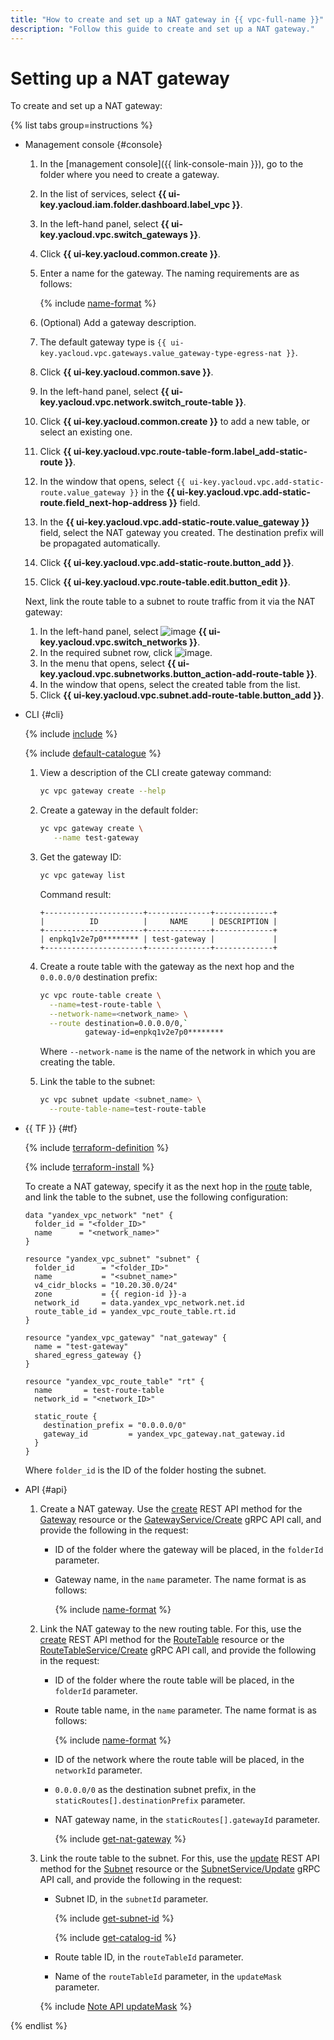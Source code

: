 ```yaml
---
title: "How to create and set up a NAT gateway in {{ vpc-full-name }}"
description: "Follow this guide to create and set up a NAT gateway."
---
```


# Setting up a NAT gateway

To create and set up a NAT gateway:

{% list tabs group=instructions %}

- Management console {#console}

   1. In the [management console]({{ link-console-main }}), go to the folder where you need to create a gateway.
   1. In the list of services, select **{{ ui-key.yacloud.iam.folder.dashboard.label_vpc }}**.
   1. In the left-hand panel, select **{{ ui-key.yacloud.vpc.switch_gateways }}**.
   1. Click **{{ ui-key.yacloud.common.create }}**.
   1. Enter a name for the gateway. The naming requirements are as follows:

      {% include [name-format](../../_includes/name-format.md) %}

   1. (Optional) Add a gateway description.
   1. The default gateway type is `{{ ui-key.yacloud.vpc.gateways.value_gateway-type-egress-nat }}`.
   1. Click **{{ ui-key.yacloud.common.save }}**.
   1. In the left-hand panel, select **{{ ui-key.yacloud.vpc.network.switch_route-table }}**.
   1. Click **{{ ui-key.yacloud.common.create }}** to add a new table, or select an existing one.
   1. Click **{{ ui-key.yacloud.vpc.route-table-form.label_add-static-route }}**.
   1. In the window that opens, select `{{ ui-key.yacloud.vpc.add-static-route.value_gateway }}` in the **{{ ui-key.yacloud.vpc.add-static-route.field_next-hop-address }}** field.
   1. In the **{{ ui-key.yacloud.vpc.add-static-route.value_gateway }}** field, select the NAT gateway you created. The destination prefix will be propagated automatically.
   1. Click **{{ ui-key.yacloud.vpc.add-static-route.button_add }}**.
   1. Click **{{ ui-key.yacloud.vpc.route-table.edit.button_edit }}**.

   Next, link the route table to a subnet to route traffic from it via the NAT gateway:

   1. In the left-hand panel, select ![image](../../_assets/vpc/subnets.svg) **{{ ui-key.yacloud.vpc.switch_networks }}**.
   1. In the required subnet row, click ![image](../../_assets/options.svg).
   1. In the menu that opens, select **{{ ui-key.yacloud.vpc.subnetworks.button_action-add-route-table }}**.
   1. In the window that opens, select the created table from the list.
   1. Click **{{ ui-key.yacloud.vpc.subnet.add-route-table.button_add }}**.

- CLI {#cli}

   {% include [include](../../_includes/cli-install.md) %}

   {% include [default-catalogue](../../_includes/default-catalogue.md) %}

   1. View a description of the CLI create gateway command:

      ```bash
      yc vpc gateway create --help
      ```

   1. Create a gateway in the default folder:

      ```bash
      yc vpc gateway create \
         --name test-gateway
      ```
   1. Get the gateway ID:

      ```bash
      yc vpc gateway list
      ```

      Command result:

      ```text
      +----------------------+--------------+-------------+
      |          ID          |     NAME     | DESCRIPTION |
      +----------------------+--------------+-------------+
      | enpkq1v2e7p0******** | test-gateway |             |
      +----------------------+--------------+-------------+
      ```

   1. Create a route table with the gateway as the next hop and the `0.0.0.0/0` destination prefix:

      ```bash
      yc vpc route-table create \
        --name=test-route-table \
        --network-name=<network_name> \
        --route destination=0.0.0.0/0,`
                gateway-id=enpkq1v2e7p0********
      ```

      Where `--network-name` is the name of the network in which you are creating the table.

   1. Link the table to the subnet:

      ```bash
      yc vpc subnet update <subnet_name> \
        --route-table-name=test-route-table
      ```

- {{ TF }} {#tf}

   {% include [terraform-definition](../../_tutorials/terraform-definition.md) %}

   {% include [terraform-install](../../_includes/terraform-install.md) %}

   To create a NAT gateway, specify it as the next hop in the [route](../concepts/static-routes.md) table, and link the table to the subnet, use the following configuration:

   ```hcl
   data "yandex_vpc_network" "net" {
     folder_id = "<folder_ID>"
     name      = "<network_name>"
   }

   resource "yandex_vpc_subnet" "subnet" {
     folder_id      = "<folder_ID>"
     name           = "<subnet_name>"
     v4_cidr_blocks = "10.20.30.0/24"
     zone           = {{ region-id }}-a
     network_id     = data.yandex_vpc_network.net.id
     route_table_id = yandex_vpc_route_table.rt.id
   }

   resource "yandex_vpc_gateway" "nat_gateway" {
     name = "test-gateway"
     shared_egress_gateway {}
   }

   resource "yandex_vpc_route_table" "rt" {
     name       = test-route-table
     network_id = "<network_ID>"

     static_route {
       destination_prefix = "0.0.0.0/0"
       gateway_id         = yandex_vpc_gateway.nat_gateway.id
     }
   }
   ```

   Where `folder_id` is the ID of the folder hosting the subnet.

- API {#api}

   1. Create a NAT gateway. Use the [create](../api-ref/Gateway/create.md) REST API method for the [Gateway](../api-ref/Gateway/index.md) resource or the [GatewayService/Create](../api-ref/grpc/gateway_service.md#Create) gRPC API call, and provide the following in the request:

      * ID of the folder where the gateway will be placed, in the `folderId` parameter.
      * Gateway name, in the `name` parameter. The name format is as follows:

         {% include [name-format](../../_includes/name-format.md) %}

   1. Link the NAT gateway to the new routing table. For this, use the [create](../api-ref/RouteTable/create.md) REST API method for the [RouteTable](../api-ref/RouteTable/index.md) resource or the [RouteTableService/Create](../api-ref/grpc/route_table_service.md#Create) gRPC API call, and provide the following in the request:

      * ID of the folder where the route table will be placed, in the `folderId` parameter.
      * Route table name, in the `name` parameter. The name format is as follows:

         {% include [name-format](../../_includes/name-format.md) %}
      * ID of the network where the route table will be placed, in the `networkId` parameter.
      * `0.0.0.0/0` as the destination subnet prefix, in the `staticRoutes[].destinationPrefix` parameter.
      * NAT gateway name, in the `staticRoutes[].gatewayId` parameter.

         {% include [get-nat-gateway](../../_includes/vpc/get-nat-gateway.md) %}

   1. Link the route table to the subnet. For this, use the [update](../api-ref/Subnet/update.md) REST API method for the [Subnet](../api-ref/Subnet/index.md) resource or the [SubnetService/Update](../api-ref/grpc/subnet_service.md#Update) gRPC API call, and provide the following in the request:

      * Subnet ID, in the `subnetId` parameter.

         {% include [get-subnet-id](../../_includes/vpc/get-subnet-id.md) %}

         {% include [get-catalog-id](../../_includes/get-catalog-id.md) %}

      * Route table ID, in the `routeTableId` parameter.
      * Name of the `routeTableId` parameter, in the `updateMask` parameter.

      {% include [Note API updateMask](../../_includes/note-api-updatemask.md) %}

{% endlist %}
